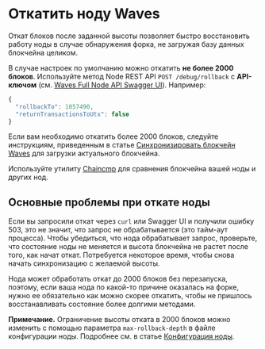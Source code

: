 # Откатить ноду Waves

Откат блоков после заданной высоты позволяет быстро восстановить работу ноды в случае обнаружения форка, не загружая базу данных блокчейна целиком.

В случае настроек по умолчанию можно откатить **не более 2000 блоков**. Используйте метод Node REST API `POST /debug/rollback` с **API-ключом**  (см. [Waves Full Node API Swagger UI](https://nodes.wavesnodes.com/api-docs/index.html#/debug/rollbackToHeight)). Например:

```js
{
  "rollbackTo": 1057490,
  "returnTransactionsToUtx": false
}
```

Если вам необходимо откатить более 2000 блоков, следуйте инструкциям, приведенным в статье [Синхронизировать блокчейн Waves](/ru/waves-node/options-for-getting-actual-blockchain/) для загрузки актуального блокчейна.

Используйте утилиту [Chaincmp](https://github.com/wavesplatform/gowaves/releases/tag/v0.1.2) для сравнения блокчейна вашей ноды и других нод.

## Основные проблемы при откате ноды

Если вы запросили откат через `curl` или Swagger UI и получили ошибку 503, это не значит, что запрос не обрабатывается (это тайм-аут процесса). Чтобы убедиться, что нода обрабатывает запрос, проверьте, что состояние ноды не меняется и высота блокчейна не растет после того, как начат откат. Потребуется некоторое время, чтобы снова начать синхронизацию с желаемой высоты.

Нода может обработать откат до 2000 блоков без перезапуска, поэтому, если ваша нода по какой-то причине оказалась на форке, нужно ее обязательно как можно скорее откатить, чтобы не пришлось восстанавливать состояние более долгими методами.

**Примечание.** Ограничение высоты отката в 2000 блоков можно изменить с помощью параметра `max-rollback-depth` в файле конфигурации ноды. Подробнее см. в статье [Конфигурация ноды](/ru/waves-node/node-configuration).
